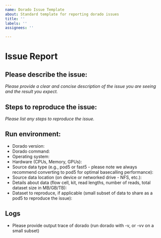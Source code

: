 ```yaml
---
name: Dorado Issue Template
about: Standard template for reporting dorado issues
title: ''
labels: ''
assignees: ''

---
```


# Issue Report

## Please describe the issue:

*Please provide a clear and concise description of the issue you are seeing and the result you expect.*

## Steps to reproduce the issue:

*Please list any steps to reproduce the issue.*

## Run environment:
- Dorado version:
- Dorado command:
- Operating system:
- Hardware (CPUs, Memory, GPUs):
- Source data type (e.g., pod5 or fast5 - please note we always recommend converting to pod5 for optimal basecalling performance):
- Source data location (on device or networked drive - NFS, etc.): 
- Details about data (flow cell, kit, read lengths, number of reads, total dataset size in MB/GB/TB): 
- Dataset to reproduce, if applicable (small subset of data to share as a pod5 to reproduce the issue):

## Logs

* Please provide output trace of dorado (run dorado with -v, or -vv on a small subset)
